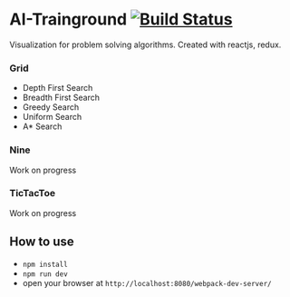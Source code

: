 
# AI-Trainground [![Build Status](https://travis-ci.org/han4wluc/ai-trainground.svg?branch=master)](https://travis-ci.org/han4wluc/ai-trainground)
Visualization for problem solving algorithms. Created with reactjs, redux.


### Grid
* Depth First Search
* Breadth First Search
* Greedy Search
* Uniform Search
* A* Search

### Nine
Work on progress

### TicTacToe
Work on progress


## How to use
* `npm install`
* `npm run dev`
* open your browser at `http://localhost:8080/webpack-dev-server/`

